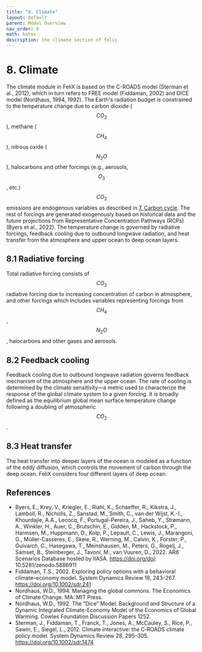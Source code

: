 ```yaml
---
title: "8. Climate"
layout: default
parent: Model Overview
nav_order: 8
math: katex
description: the climate section of felix
---
```


# 8. Climate
The climate module in FeliX is based on the C-ROADS model (Sterman et al., 2012), which in turn refers to FREE model (Fiddaman, 2002) and DICE model (Nordhaus, 1994, 1992). The Earth's radiation budget is constrained to the temperature change due to carbon dioxide ($$CO_2$$), methane ($$CH_4$$), nitrous oxide ($$N_2O$$), halocarbons and other forcings (e.g., aerosols, $$O_3$$, etc.) $$CO_2$$ emissions are endogenous variables as described in [7. Carbon cycle](7_carbon_cycle.md). The rest of forcings are generated exogenously based on historical data and the future projections from Representative Concentration Pathways (RCPs) (Byers et al., 2022). The temperature change is governed by radiative forcings, feedback cooling due to outbound longwave radiation, and heat transfer from the atmosphere and upper ocean to deep ocean layers.

## 8.1 Radiative forcing
Total radiative forcing consists of $$CO_2$$ radiative forcing due to increasing concentration of carbon in atmosphere, and other forcings which includes variables representing forcings from $$CH_4$$, $$N_2O$$, halocarbons and other gases and aerosols.

## 8.2 Feedback cooling
Feedback cooling due to outbound longwave radiation governs feedback mechanism of the atmosphere and the upper ocean. The rate of cooling is determined by the climate sensitivity—a metric used to characterize the response of the global climate system to a given forcing. It is broadly defined as the equilibrium global mean surface temperature change following a doubling of atmospheric $$CO_2$$.

## 8.3 Heat transfer
The heat transfer into deeper layers of the ocean is modeled as a function of the eddy diffusion, which controls the movement of carbon through the deep ocean. FeliX considers four different layers of deep ocean.

## References
- Byers, E., Krey, V., Kriegler, E., Riahi, K., Schaeffer, R., Kikstra, J., Lamboll, R., Nicholls, Z., Sanstad, M., Smith, C., van der Wijst, K.-I., Khourdajie, A.A., Lecocq, F., Portugal-Pereira, J., Saheb, Y., Strømann, A., Winkler, H., Auer, C., Brutschin, E., Gidden, M., Hackstock, P., Harmsen, M., Huppmann, D., Kolp, P., Lepault, C., Lewis, J., Marangoni, G., Müller-Casseres, E., Skeie, R., Werning, M., Calvin, K., Forster, P., Guivarch, C., Hasegawa, T., Meinshausen, M., Peters, G., Rogelj, J., Samset, B., Steinberger, J., Tavoni, M., van Vuuren, D., 2022. AR6 Scenarios Database hosted by IIASA. https://doi.org/doi: 10.5281/zenodo.5886911
- Fiddaman, T.S., 2002. Exploring policy options with a behavioral climate–economy model. System Dynamics Review 18, 243–267. https://doi.org/10.1002/sdr.241
- Nordhaus, W.D., 1994. Managing the global commons. The Economics of Climate Change. MA: MIT Press.
- Nordhaus, W.D., 1992. The ”Dice“ Model: Background and Structure of a Dynamic Integrated Climate-Economy Model of the Economics of Global Warming. Cowles Foundation Discussion Papers 1252.
- Sterman, J., Fiddaman, T., Franck, T., Jones, A., McCauley, S., Rice, P., Sawin, E., Siegel, L., 2012. Climate interactive: the C‐ROADS climate policy model. System Dynamics Review 28, 295–305. https://doi.org/10.1002/sdr.1474

